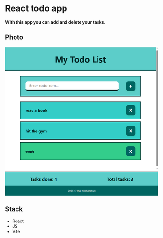# React todo app

#### With this app you can add and delete your tasks.

## Photo

![screenshot of the app](image-1.png)

## Stack

- React
- JS
- Vite
